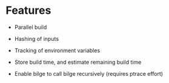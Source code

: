 # Features

- Parallel build
- Hashing of inputs
- Tracking of environment variables
- Store build time, and estimate remaining build time

- Enable bilge to call bilge recursively (requires ptrace effort)
